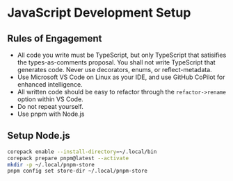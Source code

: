 # JavaScript Development Setup

## Rules of Engagement

* All code you write must be TypeScript, but only TypeScript that satisifies
  the types-as-comments proposal. You shall not write TypeScript that
  generates code. Never use decorators, enums, or reflect-metadata.
* Use Microsoft VS Code on Linux as your IDE, and use GitHub CoPilot for
  enhanced intelligence.
* All written code should be easy to refactor through the `refactor->rename`
  option within VS Code.
* Do not repeat yourself.
* Use pnpm with Node.js

## Setup Node.js

```bash
corepack enable --install-directory=~/.local/bin
corepack prepare pnpm@latest --activate
mkdir -p ~/.local/pnpm-store
pnpm config set store-dir ~/.local/pnpm-store
```

